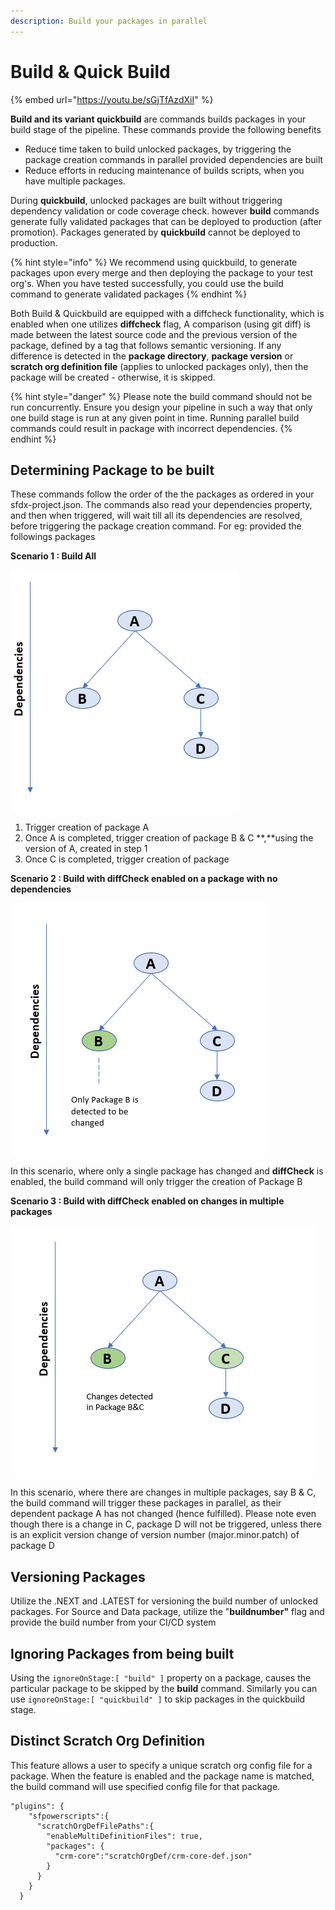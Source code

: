 ```yaml
---
description: Build your packages in parallel
---
```


# Build & Quick Build

{% embed url="https://youtu.be/sGjTfAzdXiI" %}

**Build and its variant quickbuild** are commands builds packages in your build stage of the pipeline. These commands provide the following benefits

* Reduce time taken to build unlocked packages, by triggering the package creation commands in parallel provided dependencies are built
* Reduce efforts in reducing maintenance of builds scripts, when you have multiple packages.

During **quickbuild**, unlocked packages are built without triggering dependency validation or code coverage check. however **build** commands generate fully validated packages that can be deployed to production (after promotion). Packages generated by **quickbuild** cannot be deployed to production.

{% hint style="info" %}
We recommend using quickbuild, to generate packages upon every merge and then deploying the package to your test org's. When you have tested successfully, you could use the build command to generate validated packages
{% endhint %}

Both Build & Quickbuild are equipped with a diffcheck functionality, which is enabled when one utilizes **diffcheck** flag, A comparison (using git diff) is made between the latest source code and the previous version of the package, defined by a tag that follows semantic versioning. If any difference is detected in the **package directory**, **package version** or **scratch org definition file** (applies to unlocked packages only), then the package will be created - otherwise, it is skipped.

{% hint style="danger" %}
Please note the build command should not be run concurrently. Ensure you design your pipeline in such a way that only one build stage is run at any given point in time. Running parallel build commands could result in package with incorrect dependencies.
{% endhint %}

## Determining Package to be built

These commands follow the order of the the packages as ordered in your sfdx-project.json. The commands also read your dependencies property, and then when triggered, will wait till all its dependencies are resolved, before triggering the package creation command. For eg: provided the followings packages

**Scenario 1 : Build All**

![](<../.gitbook/assets/image (43).png>)

1. Trigger creation of package A
2. Once A is completed, trigger creation of package B & C \*\*,\*\*using the version of A, created in step 1
3. Once C is completed, trigger creation of package

**Scenario 2 : Build with diffCheck enabled on a package with no dependencies**

![](<../.gitbook/assets/image (83).png>)

In this scenario, where only a single package has changed and **diffCheck** is enabled, the build command will only trigger the creation of Package B

**Scenario 3 : Build with diffCheck enabled on changes in multiple packages**

![](<../.gitbook/assets/image (47).png>)

In this scenario, where there are changes in multiple packages, say B & C, the build command will trigger these packages in parallel, as their dependent package A has not changed (hence fulfilled). Please note even though there is a change in C, package D will not be triggered, unless there is an explicit version change of version number (major.minor.patch) of package D

## **Versioning Packages**

Utilize the .NEXT and .LATEST for versioning the build number of unlocked packages. For Source and Data package, utilize the "**buildnumber"** flag and provide the build number from your CI/CD system

## **Ignoring Packages from being built**

Using the `ignoreOnStage:[ "build" ]` property on a package, causes the particular package to be skipped by the **build** command. Similarly you can use `ignoreOnStage:[ "quickbuild" ]` to skip packages in the quickbuild stage.

## Distinct Scratch Org Definition

This feature allows a user to specify a unique scratch org config file for a package. When the feature is enabled and the package name is matched, the build command will use specified config file for that package.

```
"plugins": {
    "sfpowerscripts":{
      "scratchOrgDefFilePaths":{
        "enableMultiDefinitionFiles": true,
        "packages": {
          "crm-core":"scratchOrgDef/crm-core-def.json"
        }
      }
    }
  }
```
